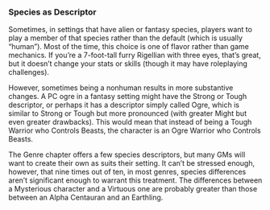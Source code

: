 ### Species as Descriptor

<!-- P, ID: 051075 -->

Sometimes, in settings that have alien or fantasy species, players want to play a member of that species rather than the default (which is usually “human”). Most of the time, this choice is one of flavor rather than game mechanics. If you’re a 7-foot-tall furry Rigellian with three eyes, that’s great, but it doesn’t change your stats or skills (though it may have roleplaying challenges).

<!-- P, ID: 051076 -->

However, sometimes being a nonhuman results in more substantive changes. A PC ogre in a fantasy setting might have the Strong or Tough descriptor, or perhaps it has a descriptor simply called Ogre, which is similar to Strong or Tough but more pronounced (with greater Might but even greater drawbacks). This would mean that instead of being a Tough Warrior who Controls Beasts, the character is an Ogre Warrior who Controls Beasts.

<!-- P, ID: 051077 -->

The Genre chapter offers a few species descriptors, but many GMs will want to create their own as suits their setting. It can’t be stressed enough, however, that nine times out of ten, in most genres, species differences aren’t significant enough to warrant this treatment. The differences between a Mysterious character and a Virtuous one are probably greater than those between an Alpha Centauran and an Earthling.


